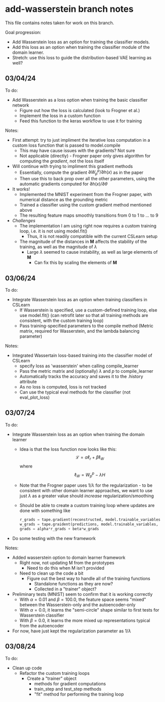 # add-wasserstein branch notes

This file contains notes taken for work on this branch.

Goal progression:

- Add Wasserstein loss as an option for training the classifier models.
- Add this loss as an option when training the classifier module of the domain learner.
- Stretch: use this loss to guide the distribution-based VAE learning as well?

## 03/04/24

To do:

- Add Wasserstein as a loss option when training the basic classifier network
  - Figure out how the loss is calculated (look to Frogner et al.)
  - Implement the loss in a custom function
  - Feed this function to the keras workflow to use it for training

Notes:

- First attempt: try to just impliment the iterative loss computation in a custom loss function that is passed to model.compile
  - This may have cause issues with the gradients? Not sure
  - Not applicable (directly) - Frogner paper only gives algorithm for computing the *gradient*, not the loss itself
- Will continue with trying to impliment this gradient methods
  - Essentially, compute the gradient $\partial W_p^p / \partial h(x)$ as in the paper
  - Then use this to back prop over all the other parameters, using the automatic gradients computed for $\partial h(x)/ \partial \theta$
- It works!
  - Implemented the MNIST experiment from the Frogner paper, with numerical distance as the grounding metric
  - Trained a classifier using the custom gradient method mentioned above
  - The resulting feature maps smoothly transitions from 0 to 1 to ... to 9
- *Challenges*
  - The implementation I am using right now requires a custom training loop, i.e. it is not using model.fit()
    - Thus, it is not readily compatible with the current CSLearn setup
  - The magnitude of the distances in $\textbf{M}$ affects the stability of the training, as well as the magnitude of $\lambda$
    - Large $\lambda$ seemed to cause instability, as well as large elements of $\textbf{M}$
      - Can fix this by scaling the elements of $\textbf{M}$

## 03/06/24

To do:

- Integrate Wasserstein loss as an option when training classifiers in CSLearn
  - If Wasserstein is specified, use a custom-defined training loop, else use model.fit() (can retrofit later so that all training methods are consistent, with the custom training loop)
  - Pass training-specified parameters to the compile method (Metric matrix, required for Wasserstein, and the lambda balancing parameter)

Notes:

- Integrated Wassertain loss-based training into the classifier model of CSLearn
  - specify loss as 'wasserstein' when calling compile_learner
  - Pass the metric matrix and (optionally) $\lambda$ and $p$ to compile_learner
  - Automatically tracks the accuracy and saves it to the .history attribute
  - As no loss is computed, loss is not tracked
  - Can use the typical eval methods for the classifier (not eval_plot_loss)

## 03/07/24

To do:

- Integrate Wasserstein loss as an option when training the domain learner
  - Idea is that the loss function now looks like this: $$ \mathcal{L} = \alpha \ell_r + \beta \ell_W $$ where $$ \ell_W = W_p^p - \lambda H $$
  - Note that the Frogner paper uses $1/\lambda$ for the regularization - to be consistent with other domain learner approaches, we want to use just $\lambda$ as a greater value should *increase* regularization/smoothing
  - Should be able to create a custom training loop where updates are done with something like

    ```python
    r_grads = tape.gradient(reconstructed, model.trainable_variables, output_gradients=dlr_dx)
    w_grads = tape.graident(predictions, model.trainable_variables, output_gradients=dlw_dx)
    grads = alpha*r_grads + beta*w_grads
    ```

- Do some testing with the new framework

Notes:

- Added wasserstein option to domain learner framework
  - Right now, not updating M from the prototypes
    - Need to do this when M isn't provided
  - Need to clean up the code a bit
    - Figure out the best way to handle all of the training functions
      - Standalone functions as they are now?
      - Collected in a "trainer" object?
- Preliminary tests (MNIST) seem to confirm that it is working correctly
  - With $\alpha = 0.01$ and $\beta = 100.0$, the feature space seems "mixed" between the Wasserstein-only and the autoencoder-only
  - With $\alpha = 0.0$, it learns the "semi-circle" shape similar to first tests for Wasserstein classifier 
  - With $\beta = 0.0$, it learns the more mixed up representations typical from the autoencoder
- For now, have just kept the regularization parameter as $1/\lambda$

## 03/08/24

To do:

- Clean up code
  - Refactor the custom training loops
    - Create a "trainer" object
      - methods for gradient computations
      - train_step and test_step methods
      - "fit" method for performing the training loop
